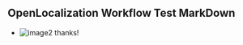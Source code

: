## OpenLocalization Workflow Test MarkDown
* ![image2](.\96da0041-ff70-4040-8338-f3f1e7636d09.png) thanks!